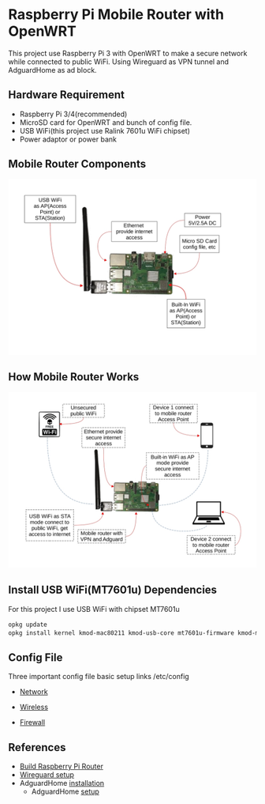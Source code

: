 # Raspberry Pi Mobile Router with OpenWRT

This project use Raspberry Pi 3 with OpenWRT to make a secure network while
connected to public WiFi. Using Wireguard as VPN tunnel and AdguardHome as
ad block.

## Hardware Requirement

* Raspberry Pi 3/4(recommended)
* MicroSD card for OpenWRT and bunch of config file.
* USB WiFi(this project use Ralink 7601u WiFi chipset)
* Power adaptor or power bank

## Mobile Router Components

![Mobile router components](img/Rpi_mobile_router.jpg)

## How Mobile Router Works

![How mobile router works](img/how_mobile_router_works.jpg)

## Install USB WiFi(MT7601u) Dependencies

For this project I use USB WiFi with chipset MT7601u

```sh
opkg update
opkg install kernel kmod-mac80211 kmod-usb-core mt7601u-firmware kmod-mt7601u
```

## Config File

Three important config file basic setup links /etc/config

* [Network](https://openwrt.org/docs/guide-user/base-system/basic-networking
"Network setup basic")

* [Wireless](https://openwrt.org/docs/guide-user/network/wifi/basic
"Wireless setup basic")

* [Firewall](https://openwrt.org/docs/guide-user/firewall/firewall_configuration
"Firewall setup")

## References

* [Build Raspberry Pi Router](https://www.youtube.com/watch?v=jlHWnKVpygw
"SUPER secure Raspberry Pi Router wifi VPN travel router")
* [Wireguard setup](https://www.youtube.com/watch?v=04q41GEPvKA
"How To Set Up A VPN On A Router // Wireguard on OpenWrt")
* AdguardHome [installation](https://openwrt.org/docs/guide-user/services/dns/adguard-home#installation
"AdguardHome Installation")
  * AdguardHome [setup](https://openwrt.org/docs/guide-user/services/dns/adguard-home#setup_agh_through_the_web_interface
  "Setup Through The Web Interface")
